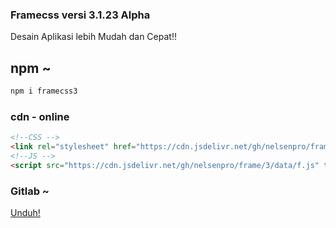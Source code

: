 ### Framecss versi 3.1.23 Alpha
Desain Aplikasi lebih Mudah dan Cepat!!
## npm ~
```txt
npm i framecss3
```
### cdn - online 
```html
<!--CSS -->
<link rel="stylesheet" href="https://cdn.jsdelivr.net/gh/nelsenpro/frame/3/data/f.css" type="text/css" media="all" />
<!--JS -->
<script src="https://cdn.jsdelivr.net/gh/nelsenpro/frame/3/data/f.js" type="text/javascript" charset="utf-8"></script>
```
### Gitlab ~
[Unduh!](https://gitlab.com/nelsenpro/frame/-/archive/main/frame-main.zip)
